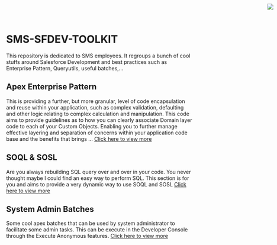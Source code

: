 <div style="text-align:right;top: 10px;position: absolute;right: 10px;" markdown="1">
	<img align="right" src="http://www.smsmt.com/hs-fs/hubfs/SMS_Logo-1.png?t=1490163156935&amp;width=300&amp;name=SMS_Logo-1.png"/>
</div>

# SMS-SFDEV-TOOLKIT
This repository is dedicated to SMS employees. It regroups a bunch of cool stuffs around Salesforce Development and best practices such as Enterprise Pattern, Queryutils, useful batches,...

## Apex Enterprise Pattern ##
This is providing a further, but more granular, level of code encapsulation and reuse within your application, such as complex validation, defaulting and other logic relating to complex calculation and manipulation. This code aims to provide guidelines as to how you can clearly associate Domain layer code to each of your Custom Objects. Enabling you to further manage effective layering and separation of concerns within your application code base and the benefits that brings ... [Click here to view more](https://github.com/davidbrowaeys/SMS-SFDEV-TOOLKIT/tree/master/Apex%20Enterprise%20Pattern)

## SOQL & SOSL ## 
Are you always rebuilding SQL query over and over in your code. You never thought maybe I could find an easy way to perform SQL. This section is for you and aims to provide a very dynamic way to use SOQL and SOSL [Click here to view more](https://github.com/davidbrowaeys/SMS-SFDEV-TOOLKIT/tree/master/SOQL%20%26%20SOSL)


## System Admin Batches ## 
Some cool apex batches that can be used by system administrator to facilitate some admin tasks. This can be execute in the Developer Console through the Execute Anonymous features. 
[Click here to view more](https://github.com/davidbrowaeys/SMS-SFDEV-TOOLKIT/tree/master/System%20Admin%20Batches)


